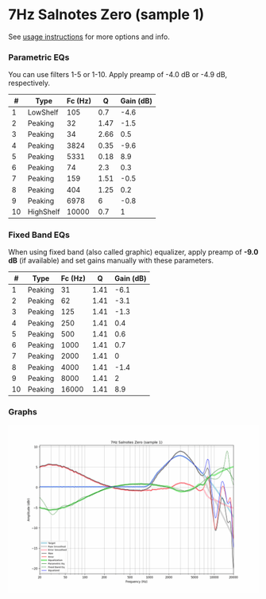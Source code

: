 # 7Hz Salnotes Zero (sample 1)
See [usage instructions](https://github.com/jaakkopasanen/AutoEq#usage) for more options and info.

### Parametric EQs
You can use filters 1-5 or 1-10. Apply preamp of -4.0 dB or -4.9 dB, respectively.

|   # | Type      |   Fc (Hz) |    Q |   Gain (dB) |
|-----|-----------|-----------|------|-------------|
|   1 | LowShelf  |       105 | 0.7  |        -4.6 |
|   2 | Peaking   |        32 | 1.47 |        -1.5 |
|   3 | Peaking   |        34 | 2.66 |         0.5 |
|   4 | Peaking   |      3824 | 0.35 |        -9.6 |
|   5 | Peaking   |      5331 | 0.18 |         8.9 |
|   6 | Peaking   |        74 | 2.3  |         0.3 |
|   7 | Peaking   |       159 | 1.51 |        -0.5 |
|   8 | Peaking   |       404 | 1.25 |         0.2 |
|   9 | Peaking   |      6978 | 6    |        -0.8 |
|  10 | HighShelf |     10000 | 0.7  |         1   |

### Fixed Band EQs
When using fixed band (also called graphic) equalizer, apply preamp of **-9.0 dB** (if available) and set gains manually with these parameters.

|   # | Type    |   Fc (Hz) |    Q |   Gain (dB) |
|-----|---------|-----------|------|-------------|
|   1 | Peaking |        31 | 1.41 |        -6.1 |
|   2 | Peaking |        62 | 1.41 |        -3.1 |
|   3 | Peaking |       125 | 1.41 |        -1.3 |
|   4 | Peaking |       250 | 1.41 |         0.4 |
|   5 | Peaking |       500 | 1.41 |         0.6 |
|   6 | Peaking |      1000 | 1.41 |         0.7 |
|   7 | Peaking |      2000 | 1.41 |         0   |
|   8 | Peaking |      4000 | 1.41 |        -1.4 |
|   9 | Peaking |      8000 | 1.41 |         2   |
|  10 | Peaking |     16000 | 1.41 |         8.9 |

### Graphs
![](./7Hz%20Salnotes%20Zero%20(sample%201).png)
